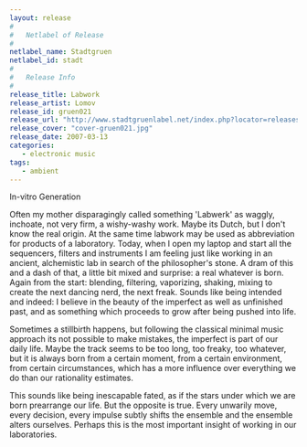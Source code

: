 ```yaml
---
layout: release
#
#   Netlabel of Release
#
netlabel_name: Stadtgruen
netlabel_id: stadt
#
#   Release Info
#
release_title: Labwork
release_artist: Lomov
release_id: gruen021
release_url: "http://www.stadtgruenlabel.net/index.php?locator=releases&id=35"
release_cover: "cover-gruen021.jpg"
release_date: 2007-03-13
categories:
   - electronic music
tags:
   - ambient
---
```

In-vitro Generation

Often my mother disparagingly called something 'Labwerk' as waggly, inchoate, not very firm, a wishy-washy work. Maybe its Dutch, but I don't know the real origin. At the same time labwork may be used as abbreviation for products of a laboratory. Today, when I open my laptop and start all the sequencers, filters and instruments I am feeling just like working in an ancient, alchemistic lab in search of the philosopher's stone. A dram of this and a dash of that, a little bit mixed and surprise: a real whatever is born. Again from the start: blending, filtering, vaporizing, shaking, mixing to create the next dancing nerd, the next freak. Sounds like being intended and indeed: I believe in the beauty of the imperfect as well as unfinished past, and as something which proceeds to grow after being pushed into life.

Sometimes a stillbirth happens, but following the classical minimal music approach its not possible to make mistakes, the imperfect is part of our daily life. Maybe the track seems to be too long, too freaky, too whatever, but it is always born from a certain moment, from a certain environment, from certain circumstances, which has a more influence over everything we do than our rationality estimates.

This sounds like being inescapable fated, as if the stars under which we are born prearrange our life. But the opposite is true. Every unwarily move, every decision, every impulse subtly shifts the ensemble and the ensemble alters ourselves. Perhaps this is the most important insight of working in our laboratories.